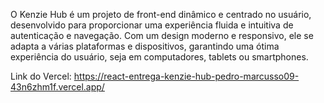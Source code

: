 O Kenzie Hub é um projeto de front-end dinâmico e centrado no usuário, desenvolvido para proporcionar uma experiência fluida e intuitiva de autenticação e navegação. Com um design moderno e responsivo, ele se adapta a várias plataformas e dispositivos, garantindo uma ótima experiência do usuário, seja em computadores, tablets ou smartphones. 

Link do Vercel: https://react-entrega-kenzie-hub-pedro-marcusso09-43n6zhm1f.vercel.app/
